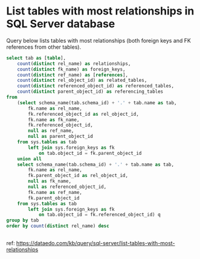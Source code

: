 # List tables with most relationships in SQL Server database

Query below lists tables with most relationships (both foreign keys and FK references from other tables).


``` sql
select tab as [table],
    count(distinct rel_name) as relationships,
    count(distinct fk_name) as foreign_keys,
    count(distinct ref_name) as [references],
    count(distinct rel_object_id) as related_tables,
    count(distinct referenced_object_id) as referenced_tables,
    count(distinct parent_object_id) as referencing_tables
from 
    (select schema_name(tab.schema_id) + '.' + tab.name as tab,
        fk.name as rel_name,
        fk.referenced_object_id as rel_object_id,
        fk.name as fk_name,
        fk.referenced_object_id,
        null as ref_name,
        null as parent_object_id
    from sys.tables as tab
        left join sys.foreign_keys as fk
            on tab.object_id = fk.parent_object_id
    union all
    select schema_name(tab.schema_id) + '.' + tab.name as tab,
        fk.name as rel_name,
        fk.parent_object_id as rel_object_id,
        null as fk_name,
        null as referenced_object_id,
        fk.name as ref_name,
        fk.parent_object_id
    from sys.tables as tab
        left join sys.foreign_keys as fk
            on tab.object_id = fk.referenced_object_id) q
group by tab
order by count(distinct rel_name) desc
	
```

ref: https://dataedo.com/kb/query/sql-server/list-tables-with-most-relationships
